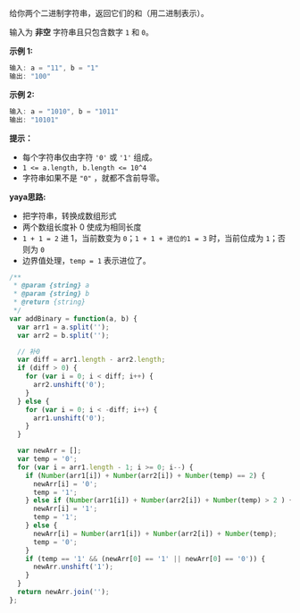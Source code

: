 给你两个二进制字符串，返回它们的和（用二进制表示）。

输入为 **非空** 字符串且只包含数字 `1` 和 `0`。

**示例 1:**
```js
输入: a = "11", b = "1"
输出: "100"
```

**示例 2:**
```js
输入: a = "1010", b = "1011"
输出: "10101"
```

**提示：**

* 每个字符串仅由字符 `'0'` 或 `'1'` 组成。
* `1 <= a.length, b.length <= 10^4`
* 字符串如果不是 `"0"` ，就都不含前导零。

**yaya思路:**

* 把字符串，转换成数组形式
* 两个数组长度补 0 使成为相同长度
* `1 + 1 = 2` 进 1，当前数变为 `0`；`1 + 1 + 进位的1 = 3` 时，当前位成为 `1`；否则为 `0`
* 边界值处理，`temp = 1` 表示进位了。

```js
/**
 * @param {string} a
 * @param {string} b
 * @return {string}
 */
var addBinary = function(a, b) {
  var arr1 = a.split('');
  var arr2 = b.split('');

  // 补0
  var diff = arr1.length - arr2.length;
  if (diff > 0) {
    for (var i = 0; i < diff; i++) {
      arr2.unshift('0');
    }
  } else {
    for (var i = 0; i < -diff; i++) {
      arr1.unshift('0');
    }
  }

  var newArr = [];
  var temp = '0';
  for (var i = arr1.length - 1; i >= 0; i--) {
    if (Number(arr1[i]) + Number(arr2[i]) + Number(temp) == 2) {
      newArr[i] = '0';
      temp = '1';
    } else if (Number(arr1[i]) + Number(arr2[i]) + Number(temp) > 2 ) {
      newArr[i] = '1';
      temp = '1';
    } else {
      newArr[i] = Number(arr1[i]) + Number(arr2[i]) + Number(temp);
      temp = '0';
    }
    if (temp == '1' && (newArr[0] == '1' || newArr[0] == '0')) {
      newArr.unshift('1');
    }
  }
  return newArr.join('');
};
```